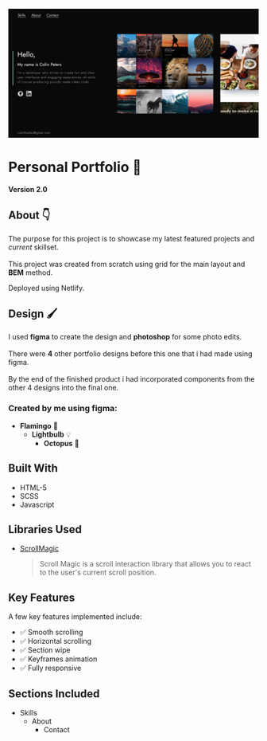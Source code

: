 ![](assets/readme/README-img.png)

# Personal Portfolio :partying_face:

**Version 2.0** <br>

## About :point_down:

The purpose for this project is to showcase my latest featured projects and *current* skillset. 
<br>
<br>
This project was created from scratch using grid for the main layout and **BEM** method.
>
Deployed using Netlify.


## Design :paintbrush: 

I used **figma** to create the design and **photoshop** for some photo edits. 
<br>
<br>
There were **4** other portfolio designs before this one that i had made using figma.
<br>
<br>
By the end of the finished product i had incorporated components from the other 4 designs into the final one.

### Created by me using figma:

- **Flamingo** :flamingo:
  - **Lightbulb** :bulb:
    - **Octopus** :octopus:

## Built With 

* HTML-5
* SCSS
* Javascript

## Libraries Used

* [ScrollMagic](https://scrollmagic.io/) <br>
   >Scroll Magic is a scroll interaction library that allows you to react to the user's current scroll position.

## Key Features

A few key features implemented include:
- :white_check_mark: Smooth scrolling
- :white_check_mark: Horizontal scrolling
- :white_check_mark: Section wipe
- :white_check_mark: Keyframes animation
- :white_check_mark: Fully responsive

## Sections Included

- Skills
  - About
    - Contact

